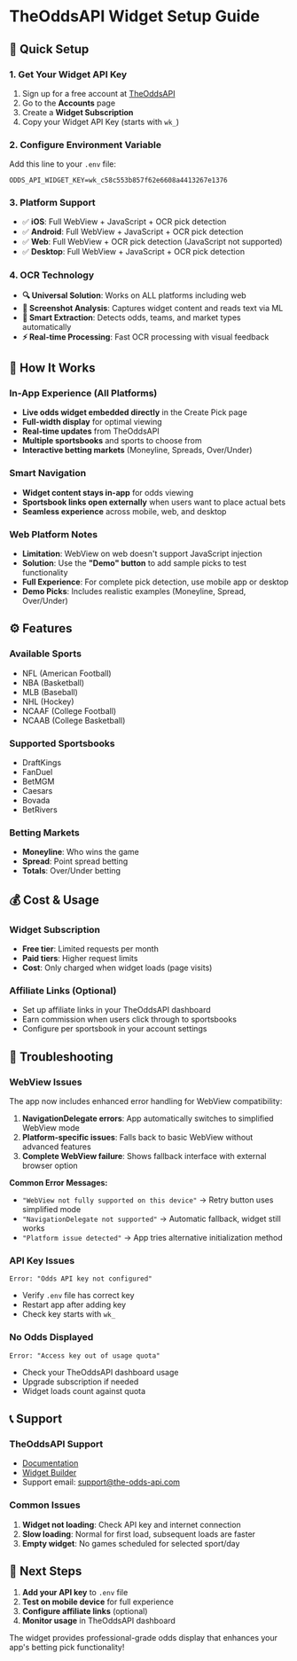 # TheOddsAPI Widget Setup Guide

## 🚀 Quick Setup

### 1. Get Your Widget API Key
1. Sign up for a free account at [TheOddsAPI](https://the-odds-api.com/)
2. Go to the **Accounts** page
3. Create a **Widget Subscription**
4. Copy your Widget API Key (starts with `wk_`)

### 2. Configure Environment Variable
Add this line to your `.env` file:
```
ODDS_API_WIDGET_KEY=wk_c58c553b857f62e6608a4413267e1376
```

### 3. Platform Support
- ✅ **iOS**: Full WebView + JavaScript + OCR pick detection
- ✅ **Android**: Full WebView + JavaScript + OCR pick detection  
- ✅ **Web**: Full WebView + OCR pick detection (JavaScript not supported)
- ✅ **Desktop**: Full WebView + JavaScript + OCR pick detection

### 4. OCR Technology
- **🔍 Universal Solution**: Works on ALL platforms including web
- **📸 Screenshot Analysis**: Captures widget content and reads text via ML
- **🎯 Smart Extraction**: Detects odds, teams, and market types automatically
- **⚡ Real-time Processing**: Fast OCR processing with visual feedback

## 📱 How It Works

### In-App Experience (All Platforms)
- **Live odds widget embedded directly** in the Create Pick page
- **Full-width display** for optimal viewing
- **Real-time updates** from TheOddsAPI
- **Multiple sportsbooks** and sports to choose from
- **Interactive betting markets** (Moneyline, Spreads, Over/Under)

### Smart Navigation
- **Widget content stays in-app** for odds viewing
- **Sportsbook links open externally** when users want to place actual bets
- **Seamless experience** across mobile, web, and desktop

### Web Platform Notes
- **Limitation**: WebView on web doesn't support JavaScript injection
- **Solution**: Use the **"Demo" button** to add sample picks to test functionality
- **Full Experience**: For complete pick detection, use mobile app or desktop
- **Demo Picks**: Includes realistic examples (Moneyline, Spread, Over/Under)

## ⚙️ Features

### Available Sports
- NFL (American Football)
- NBA (Basketball)
- MLB (Baseball)
- NHL (Hockey)
- NCAAF (College Football)
- NCAAB (College Basketball)

### Supported Sportsbooks
- DraftKings
- FanDuel
- BetMGM
- Caesars
- Bovada
- BetRivers

### Betting Markets
- **Moneyline**: Who wins the game
- **Spread**: Point spread betting
- **Totals**: Over/Under betting

## 💰 Cost & Usage

### Widget Subscription
- **Free tier**: Limited requests per month
- **Paid tiers**: Higher request limits
- **Cost**: Only charged when widget loads (page visits)

### Affiliate Links (Optional)
- Set up affiliate links in your TheOddsAPI dashboard
- Earn commission when users click through to sportsbooks
- Configure per sportsbook in your account settings

## 🔧 Troubleshooting

### WebView Issues
The app now includes enhanced error handling for WebView compatibility:

1. **NavigationDelegate errors**: App automatically switches to simplified WebView mode
2. **Platform-specific issues**: Falls back to basic WebView without advanced features
3. **Complete WebView failure**: Shows fallback interface with external browser option

**Common Error Messages:**
- `"WebView not fully supported on this device"` → Retry button uses simplified mode
- `"NavigationDelegate not supported"` → Automatic fallback, widget still works
- `"Platform issue detected"` → App tries alternative initialization method

### API Key Issues
```
Error: "Odds API key not configured"
```
- Verify `.env` file has correct key
- Restart app after adding key
- Check key starts with `wk_`

### No Odds Displayed
```
Error: "Access key out of usage quota"
```
- Check your TheOddsAPI dashboard usage
- Upgrade subscription if needed
- Widget loads count against quota

## 📞 Support

### TheOddsAPI Support
- [Documentation](https://the-odds-api.com/docs)
- [Widget Builder](https://the-odds-api.com/widget-builder)
- Support email: support@the-odds-api.com

### Common Issues
1. **Widget not loading**: Check API key and internet connection
2. **Slow loading**: Normal for first load, subsequent loads are faster
3. **Empty widget**: No games scheduled for selected sport/day

## 🎯 Next Steps

1. **Add your API key** to `.env` file
2. **Test on mobile device** for full experience
3. **Configure affiliate links** (optional)
4. **Monitor usage** in TheOddsAPI dashboard

The widget provides professional-grade odds display that enhances your app's betting pick functionality!